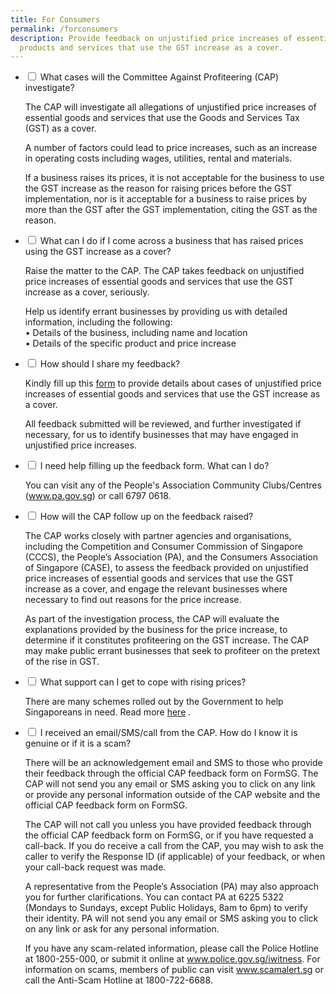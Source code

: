 ```yaml
---
title: For Consumers
permalink: /forconsumers
description: Provide feedback on unjustified price increases of essential
  products and services that use the GST increase as a cover.
---
```

<ul class="jekyllcodex_accordion">
  <li>
    <input type="checkbox" id="accordion1">
    <label for="accordion1">What cases will the Committee Against Profiteering (CAP) investigate?</label>
    <div>
      <p>The CAP will investigate all allegations of unjustified price increases of essential goods and services that use the Goods and Services Tax (GST) as a cover. </p>
      <p>A number of factors could lead to price increases, such as an increase in operating costs including wages, utilities, rental and materials. </p>
			<p>If a business raises its prices, it is not acceptable for the business to use the GST increase as the reason for raising prices before the GST implementation, nor is it acceptable for a business to raise prices by more than the GST after the GST implementation, citing the GST as the reason.</p>
    </div>
  </li>
	<li>
    <input type="checkbox" id="accordion2">
    <label for="accordion2">What can I do if I come across a business that has raised prices using the GST increase as a cover?</label>
    <div>
      <p>Raise the matter to the CAP. The CAP takes feedback on unjustified price increases of essential goods and services   that use the GST increase as a cover, seriously. </p>
      <p>Help us identify errant businesses by providing us with detailed information, including the following:
				<br>
  •	Details of the business, including name and location
				<br>
  •	Details of the specific product and price increase</p>
    </div>
  </li>
	<li>
    <input type="checkbox" id="accordion3">
    <label for="accordion3">How should I share my feedback?</label>
    <div>
			<p>Kindly fill up this <a href="https://form.gov.sg/#!/61d7bd7e6c60da0012ba2383" target="_blank">form</a>  to provide details about cases of unjustified price increases of essential goods and services that use the GST increase as a cover. </p>
      <p>All feedback submitted will be reviewed, and further investigated if necessary, for us to identify businesses that may have engaged in unjustified price increases. </p>
    </div>
  </li>
	<li>
    <input type="checkbox" id="accordion4">
    <label for="accordion4">I need help filling up the feedback form. What can I do?</label>
    <div>
			<p>You can visit any of the People's Association Community Clubs/Centres (<a href="https://www.pa.gov.sg" target="_blank">www.pa.gov.sg</a>) or call 6797 0618.</p>
    </div>
  </li>
	<li>
    <input type="checkbox" id="accordion5">
    <label for="accordion5">How will the CAP follow up on the feedback raised?</label>
    <div>
			<p>The CAP works closely with partner agencies and organisations, including the Competition and Consumer Commission of Singapore (CCCS), the People’s Association (PA), and the Consumers Association of Singapore (CASE), to assess the feedback provided on unjustified price increases of essential goods and services that use the GST increase as a cover, and engage the relevant businesses where necessary to find out reasons for the price increase. </p>
      <p>As part of the investigation process, the CAP will evaluate the explanations provided by the business for the price increase, to determine if it constitutes profiteering on the GST increase. The CAP may make public errant businesses that seek to profiteer on the pretext of the rise in GST.</p>
    </div>
  </li>
	<li>
    <input type="checkbox" id="accordion6">
			<label for="accordion6">What support can I get to cope with rising prices?</label>
    <div>
			<p>There are many schemes rolled out by the Government to help Singaporeans in need. Read more <a href="https://www.mof.gov.sg/singaporebudget/resources/support-for-households" target="_blank">here</a> . </p>
    </div>
  </li>
	<li>
    <input type="checkbox" id="accordion7">
			<label for="accordion7">I received an email/SMS/call from the CAP. How do I know it is genuine or if it is a scam? </label>
    <div>
			<p>There will be an acknowledgement email and SMS to those who provide their feedback through the official CAP feedback form on FormSG. The CAP will not send you any email or SMS asking you to click on any link or provide any personal information outside of the CAP website and the official CAP feedback form on FormSG. </p>
			<p>The CAP will not call you unless you have provided feedback through the official CAP feedback form on FormSG, or if you have requested a call-back. If you do receive a call from the CAP, you may wish to ask the caller to verify the Response ID (if applicable) of your feedback, or when your call-back request was made. </p>
			<p>A representative from the People’s Association (PA) may also approach you for further clarifications. You can contact PA at 6225 5322 (Mondays to Sundays, except Public Holidays, 8am to 6pm) to verify their identity. PA will not send you any email or SMS asking you to click on any link or ask for any personal information.</p>
			<p>If you have any scam-related information, please call the Police Hotline at 1800-255-000, or submit it online at <a href="www.police.gov.sg/iwitness" target="_blank">www.police.gov.sg/iwitness</a>. For information on scams, members of public can visit <a href="http://www.scamalert.sg" target="_blank">www.scamalert.sg</a> or call the Anti-Scam Hotline at 1800-722-6688.</p>
		</div>
  </li>
	</ul>